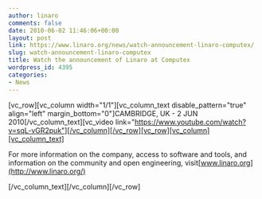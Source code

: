 ```yaml
---
author: linaro
comments: false
date: 2010-06-02 11:46:06+00:00
layout: post
link: https://www.linaro.org/news/watch-announcement-linaro-computex/
slug: watch-announcement-linaro-computex
title: Watch the announcement of Linaro at Computex
wordpress_id: 4395
categories:
- News
---
```


[vc_row][vc_column width="1/1"][vc_column_text disable_pattern="true" align="left" margin_bottom="0"]CAMBRIDGE, UK - 2 JUN 2010[/vc_column_text][vc_video link="https://www.youtube.com/watch?v=sqL-vGR2puk"][/vc_column][/vc_row][vc_row][vc_column][vc_column_text]

For more information on the company, access to software and tools, and information on the community and open engineering, visit[www.linaro.org](http://www.linaro.org/)


[/vc_column_text][/vc_column][/vc_row]

